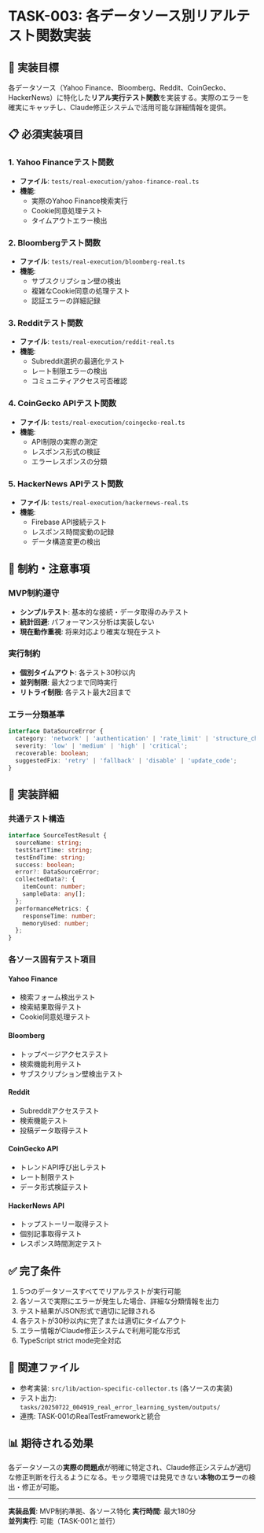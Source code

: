 # TASK-003: 各データソース別リアルテスト関数実装

## 🎯 実装目標

各データソース（Yahoo Finance、Bloomberg、Reddit、CoinGecko、HackerNews）に特化した**リアル実行テスト関数**を実装する。実際のエラーを確実にキャッチし、Claude修正システムで活用可能な詳細情報を提供。

## 📋 必須実装項目

### 1. Yahoo Financeテスト関数
- **ファイル**: `tests/real-execution/yahoo-finance-real.ts`
- **機能**: 
  - 実際のYahoo Finance検索実行
  - Cookie同意処理テスト
  - タイムアウトエラー検出

### 2. Bloombergテスト関数  
- **ファイル**: `tests/real-execution/bloomberg-real.ts`
- **機能**:
  - サブスクリプション壁の検出
  - 複雑なCookie同意の処理テスト
  - 認証エラーの詳細記録

### 3. Redditテスト関数
- **ファイル**: `tests/real-execution/reddit-real.ts`
- **機能**:
  - Subreddit選択の最適化テスト
  - レート制限エラーの検出
  - コミュニティアクセス可否確認

### 4. CoinGecko APIテスト関数
- **ファイル**: `tests/real-execution/coingecko-real.ts`
- **機能**:
  - API制限の実際の測定
  - レスポンス形式の検証
  - エラーレスポンスの分類

### 5. HackerNews APIテスト関数
- **ファイル**: `tests/real-execution/hackernews-real.ts`
- **機能**:
  - Firebase API接続テスト
  - レスポンス時間変動の記録
  - データ構造変更の検出

## 🚨 制約・注意事項

### MVP制約遵守
- **シンプルテスト**: 基本的な接続・データ取得のみテスト
- **統計回避**: パフォーマンス分析は実装しない
- **現在動作重視**: 将来対応より確実な現在テスト

### 実行制約
- **個別タイムアウト**: 各テスト30秒以内
- **並列制限**: 最大2つまで同時実行
- **リトライ制限**: 各テスト最大2回まで

### エラー分類基準
```typescript
interface DataSourceError {
  category: 'network' | 'authentication' | 'rate_limit' | 'structure_change' | 'content_blocked';
  severity: 'low' | 'medium' | 'high' | 'critical';
  recoverable: boolean;
  suggestedFix: 'retry' | 'fallback' | 'disable' | 'update_code';
}
```

## 📝 実装詳細

### 共通テスト構造
```typescript
interface SourceTestResult {
  sourceName: string;
  testStartTime: string;
  testEndTime: string;
  success: boolean;
  error?: DataSourceError;
  collectedData?: {
    itemCount: number;
    sampleData: any[];
  };
  performanceMetrics: {
    responseTime: number;
    memoryUsed: number;
  };
}
```

### 各ソース固有テスト項目

#### Yahoo Finance
- 検索フォーム検出テスト
- 検索結果取得テスト
- Cookie同意処理テスト

#### Bloomberg  
- トップページアクセステスト
- 検索機能利用テスト
- サブスクリプション壁検出テスト

#### Reddit
- Subredditアクセステスト
- 検索機能テスト
- 投稿データ取得テスト

#### CoinGecko API
- トレンドAPI呼び出しテスト
- レート制限テスト
- データ形式検証テスト

#### HackerNews API
- トップストーリー取得テスト
- 個別記事取得テスト
- レスポンス時間測定テスト

## ✅ 完了条件

1. 5つのデータソースすべてでリアルテストが実行可能
2. 各ソースで実際にエラーが発生した場合、詳細な分類情報を出力
3. テスト結果がJSON形式で適切に記録される
4. 各テストが30秒以内に完了または適切にタイムアウト
5. エラー情報がClaude修正システムで利用可能な形式
6. TypeScript strict mode完全対応

## 🔗 関連ファイル

- 参考実装: `src/lib/action-specific-collector.ts` (各ソースの実装)
- テスト出力: `tasks/20250722_004919_real_error_learning_system/outputs/`
- 連携: TASK-001のRealTestFrameworkと統合

## 📊 期待される効果

各データソースの**実際の問題点**が明確に特定され、Claude修正システムが適切な修正判断を行えるようになる。モック環境では発見できない**本物のエラー**の検出・修正が可能。

---

**実装品質**: MVP制約準拠、各ソース特化
**実行時間**: 最大180分  
**並列実行**: 可能（TASK-001と並行）